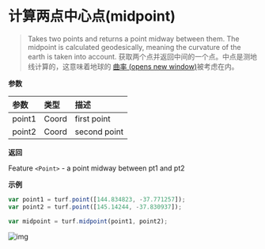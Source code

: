 # 计算两点中心点(midpoint)

> Takes two points and returns a point midway between them. The midpoint is calculated geodesically, meaning the curvature of the earth is taken into account.
> 获取两个点并返回中间的一个点。中点是测地线计算的，这意味着地球的 [曲率 (opens new window)](https://baike.baidu.com/item/曲率/9985286?fr=aladdin)被考虑在内。

**参数**

| 参数   | 类型  | 描述         |
| :----- | :---- | :----------- |
| point1 | Coord | first point  |
| point2 | Coord | second point |

**返回**

Feature `<Point>` - a point midway between pt1 and pt2

**示例**

```js
var point1 = turf.point([144.834823, -37.771257]);
var point2 = turf.point([145.14244, -37.830937]);

var midpoint = turf.midpoint(point1, point2);
```



![img](https://pzy-images.oss-cn-hangzhou.aliyuncs.com/img/midpoint.c2f5c5cb.webp)
